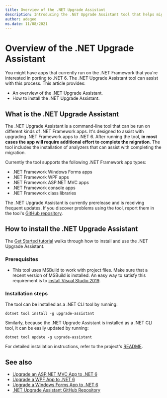 ```yaml
---
title: Overview of the .NET Upgrade Assistant
description: Introducing the .NET Upgrade Assistant tool that helps migrate from .NET Framework and upgrades your projects to .NET 6.
author: adegeo
ms.date: 11/08/2021
---
```

# Overview of the .NET Upgrade Assistant

You might have apps that currently run on the .NET Framework that you're interested in porting to .NET 6. The .NET Upgrade Assistant tool can assist with this process. This article provides:

- An overview of the .NET Upgrade Assistant.
- How to install the .NET Upgrade Assistant.

## What is the .NET Upgrade Assistant

The .NET Upgrade Assistant is a command-line tool that can be run on different kinds of .NET Framework apps. It's designed to assist with upgrading .NET Framework apps to .NET 6. After running the tool, **in most cases the app will require additional effort to complete the migration**. The tool includes the installation of analyzers that can assist with completing the migration.

Currently the tool supports the following .NET Framework app types:

- .NET Framework Windows Forms apps
- .NET Framework WPF apps
- .NET Framework ASP.NET MVC apps
- .NET Framework console apps
- .NET Framework class libraries

The .NET Upgrade Assistant is currently prerelease and is receiving frequent updates. If you discover problems using the tool, report them in the tool's [GitHub repository](https://github.com/dotnet/upgrade-assistant).

## How to install the .NET Upgrade Assistant

The [Get Started tutorial](https://aka.ms/dotnet-upgrade-assistant-install) walks through how to install and use the .NET Upgrade Assistant.

### Prerequisites

- This tool uses MSBuild to work with project files. Make sure that a recent version of MSBuild is installed. An easy way to satisfy this requirement is to [install Visual Studio 2019](https://visualstudio.microsoft.com/downloads/).

### Installation steps

The tool can be installed as a .NET CLI tool by running:

```dotnet
dotnet tool install -g upgrade-assistant
```

Similarly, because the .NET Upgrade Assistant is installed as a .NET CLI tool, it can be easily updated by running:

```dotnet
dotnet tool update -g upgrade-assistant
```

For detailed installation instructions, refer to the project's [README](https://github.com/dotnet/upgrade-assistant).

## See also

- [Upgrade an ASP.NET MVC App to .NET 6](upgrade-assistant-aspnetmvc.md)
- [Upgrade a WPF App to .NET 6](upgrade-assistant-wpf-framework.md)
- [Upgrade a Windows Forms App to .NET 6](upgrade-assistant-winforms-framework.md)
- [.NET Upgrade Assistant GitHub Repository](https://github.com/dotnet/upgrade-assistant)

